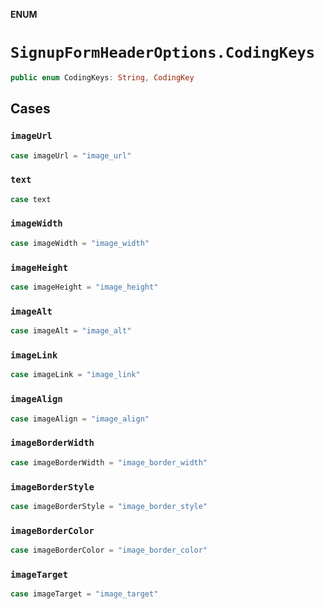 **ENUM**

# `SignupFormHeaderOptions.CodingKeys`

```swift
public enum CodingKeys: String, CodingKey
```

## Cases
### `imageUrl`

```swift
case imageUrl = "image_url"
```

### `text`

```swift
case text
```

### `imageWidth`

```swift
case imageWidth = "image_width"
```

### `imageHeight`

```swift
case imageHeight = "image_height"
```

### `imageAlt`

```swift
case imageAlt = "image_alt"
```

### `imageLink`

```swift
case imageLink = "image_link"
```

### `imageAlign`

```swift
case imageAlign = "image_align"
```

### `imageBorderWidth`

```swift
case imageBorderWidth = "image_border_width"
```

### `imageBorderStyle`

```swift
case imageBorderStyle = "image_border_style"
```

### `imageBorderColor`

```swift
case imageBorderColor = "image_border_color"
```

### `imageTarget`

```swift
case imageTarget = "image_target"
```
